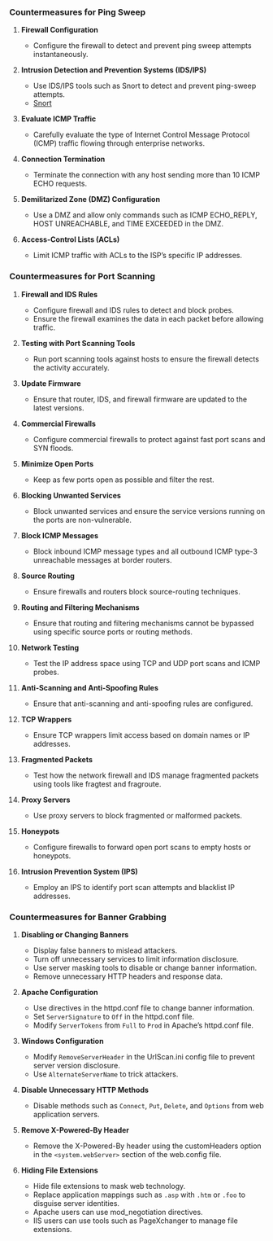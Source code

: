 ### Countermeasures for Ping Sweep

1. **Firewall Configuration**
   - Configure the firewall to detect and prevent ping sweep attempts instantaneously.

2. **Intrusion Detection and Prevention Systems (IDS/IPS)**
   - Use IDS/IPS tools such as Snort to detect and prevent ping-sweep attempts.
   - [Snort](https://www.snort.org)

3. **Evaluate ICMP Traffic**
   - Carefully evaluate the type of Internet Control Message Protocol (ICMP) traffic flowing through enterprise networks.

4. **Connection Termination**
   - Terminate the connection with any host sending more than 10 ICMP ECHO requests.

5. **Demilitarized Zone (DMZ) Configuration**
   - Use a DMZ and allow only commands such as ICMP ECHO_REPLY, HOST UNREACHABLE, and TIME EXCEEDED in the DMZ.

6. **Access-Control Lists (ACLs)**
   - Limit ICMP traffic with ACLs to the ISP’s specific IP addresses.

### Countermeasures for Port Scanning

1. **Firewall and IDS Rules**
   - Configure firewall and IDS rules to detect and block probes.
   - Ensure the firewall examines the data in each packet before allowing traffic.

2. **Testing with Port Scanning Tools**
   - Run port scanning tools against hosts to ensure the firewall detects the activity accurately.

3. **Update Firmware**
   - Ensure that router, IDS, and firewall firmware are updated to the latest versions.

4. **Commercial Firewalls**
   - Configure commercial firewalls to protect against fast port scans and SYN floods.

5. **Minimize Open Ports**
   - Keep as few ports open as possible and filter the rest.

6. **Blocking Unwanted Services**
   - Block unwanted services and ensure the service versions running on the ports are non-vulnerable.

7. **Block ICMP Messages**
   - Block inbound ICMP message types and all outbound ICMP type-3 unreachable messages at border routers.

8. **Source Routing**
   - Ensure firewalls and routers block source-routing techniques.

9. **Routing and Filtering Mechanisms**
   - Ensure that routing and filtering mechanisms cannot be bypassed using specific source ports or routing methods.

10. **Network Testing**
    - Test the IP address space using TCP and UDP port scans and ICMP probes.

11. **Anti-Scanning and Anti-Spoofing Rules**
    - Ensure that anti-scanning and anti-spoofing rules are configured.

12. **TCP Wrappers**
    - Ensure TCP wrappers limit access based on domain names or IP addresses.

13. **Fragmented Packets**
    - Test how the network firewall and IDS manage fragmented packets using tools like fragtest and fragroute.

14. **Proxy Servers**
    - Use proxy servers to block fragmented or malformed packets.

15. **Honeypots**
    - Configure firewalls to forward open port scans to empty hosts or honeypots.

16. **Intrusion Prevention System (IPS)**
    - Employ an IPS to identify port scan attempts and blacklist IP addresses.

### Countermeasures for Banner Grabbing

1. **Disabling or Changing Banners**
   - Display false banners to mislead attackers.
   - Turn off unnecessary services to limit information disclosure.
   - Use server masking tools to disable or change banner information.
   - Remove unnecessary HTTP headers and response data.

2. **Apache Configuration**
   - Use directives in the httpd.conf file to change banner information.
   - Set `ServerSignature` to `Off` in the httpd.conf file.
   - Modify `ServerTokens` from `Full` to `Prod` in Apache’s httpd.conf file.

3. **Windows Configuration**
   - Modify `RemoveServerHeader` in the UrlScan.ini config file to prevent server version disclosure.
   - Use `AlternateServerName` to trick attackers.

4. **Disable Unnecessary HTTP Methods**
   - Disable methods such as `Connect`, `Put`, `Delete`, and `Options` from web application servers.

5. **Remove X-Powered-By Header**
   - Remove the X-Powered-By header using the customHeaders option in the `<system.webServer>` section of the web.config file.

6. **Hiding File Extensions**
   - Hide file extensions to mask web technology.
   - Replace application mappings such as `.asp` with `.htm` or `.foo` to disguise server identities.
   - Apache users can use mod_negotiation directives.
   - IIS users can use tools such as PageXchanger to manage file extensions.